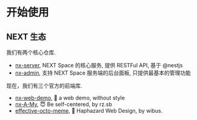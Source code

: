 # 开始使用

## NEXT 生态

我们有两个核心仓库.

- [nx-server](https://github.com/wibus-wee/nx-server), NEXT Space 的核心服务, 提供 RESTFul API, 基于 @nestjs
- [nx-admin](https://github.com/wibus-wee/nx-admin), 支持 NEXT Space 服务端的后台面板, 只提供最基本的管理功能

现在，我们有三个官方的前端库.

- [nx-web-demo](https://github.com/wibus-wee/GS-web-demo), 🤯 a web demo, without style
- [nx-A-My](https://github.com/wibus-wee/nx-A-My), 😇 Be self-centered, by rz.sb
- [effective-octo-meme](https://github.com/wibus-wee/effective-octo-meme), 🥸 Haphazard Web Design, by wibus.
